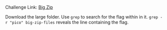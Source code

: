 Challenge Link: [Big Zip](https://play.picoctf.org/practice/challenge/322)

Download the large folder. Use `grep` to search for the flag within in it.
`grep -r "pico" big-zip-files` reveals the line containing the flag.
